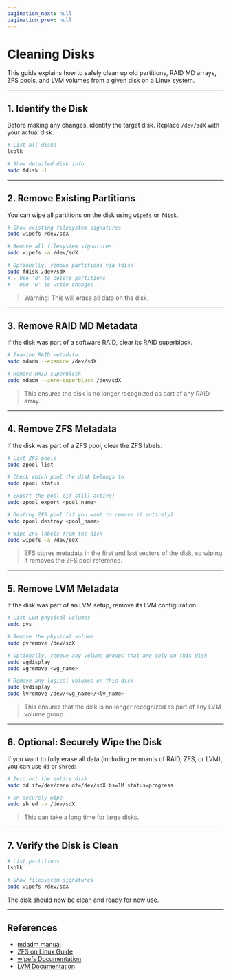 ```yaml
---
pagination_next: null
pagination_prev: null
---
```


# Cleaning Disks

This guide explains how to safely clean up old partitions, RAID MD arrays, ZFS pools, and LVM volumes from a given disk on a Linux system.

---

## 1. Identify the Disk

Before making any changes, identify the target disk. Replace `/dev/sdX` with your actual disk.

```bash
# List all disks
lsblk

# Show detailed disk info
sudo fdisk -l
```

---

## 2. Remove Existing Partitions

You can wipe all partitions on the disk using `wipefs` or `fdisk`.

```bash
# Show existing filesystem signatures
sudo wipefs /dev/sdX

# Remove all filesystem signatures
sudo wipefs -a /dev/sdX

# Optionally, remove partitions via fdisk
sudo fdisk /dev/sdX
# - Use 'd' to delete partitions
# - Use 'w' to write changes
```

>  Warning: This will erase all data on the disk.

---

## 3. Remove RAID MD Metadata

If the disk was part of a software RAID, clear its RAID superblock.

```bash
# Examine RAID metadata
sudo mdadm --examine /dev/sdX

# Remove RAID superblock
sudo mdadm --zero-superblock /dev/sdX
```

> This ensures the disk is no longer recognized as part of any RAID array.

---

## 4. Remove ZFS Metadata

If the disk was part of a ZFS pool, clear the ZFS labels.

```bash
# List ZFS pools
sudo zpool list

# Check which pool the disk belongs to
sudo zpool status

# Export the pool (if still active)
sudo zpool export <pool_name>

# Destroy ZFS pool (if you want to remove it entirely)
sudo zpool destroy <pool_name>

# Wipe ZFS labels from the disk
sudo wipefs -a /dev/sdX
```

> ZFS stores metadata in the first and last sectors of the disk, so wiping it removes the ZFS pool reference.

---

## 5. Remove LVM Metadata

If the disk was part of an LVM setup, remove its LVM configuration.

```bash
# List LVM physical volumes
sudo pvs

# Remove the physical volume
sudo pvremove /dev/sdX

# Optionally, remove any volume groups that are only on this disk
sudo vgdisplay
sudo vgremove <vg_name>

# Remove any logical volumes on this disk
sudo lvdisplay
sudo lvremove /dev/<vg_name>/<lv_name>
```

> This ensures that the disk is no longer recognized as part of any LVM volume group.

---

## 6. Optional: Securely Wipe the Disk

If you want to fully erase all data (including remnants of RAID, ZFS, or LVM), you can use `dd` or `shred`:

```bash
# Zero out the entire disk
sudo dd if=/dev/zero of=/dev/sdX bs=1M status=progress

# OR securely wipe
sudo shred -v /dev/sdX
```

> This can take a long time for large disks.

---

## 7. Verify the Disk is Clean

```bash
# List partitions
lsblk

# Show filesystem signatures
sudo wipefs /dev/sdX
```

The disk should now be clean and ready for new use.

---

## References

* [mdadm manual](https://man7.org/linux/man-pages/man8/mdadm.8.html)
* [ZFS on Linux Guide](https://openzfs.github.io/openzfs-docs/)
* [wipefs Documentation](https://man7.org/linux/man-pages/man8/wipefs.8.html)
* [LVM Documentation](https://man7.org/linux/man-pages/man8/lvm.8.html)
